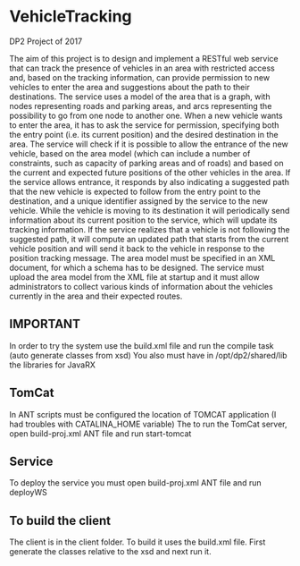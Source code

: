 # VehicleTracking
DP2 Project of 2017

The aim of this project is to design and implement a RESTful web service that can track the presence of vehicles in an area with restricted access and, based on the tracking information, can provide permission to new vehicles to enter the area and suggestions about the path to their destinations.
The service uses a model of the area that is a graph, with nodes representing roads and parking areas, and arcs representing the possibility to go from one node to another one. When a new vehicle wants to enter the area, it has to ask the service for permission, specifying both the entry point (i.e. its current position) and the desired destination in the area. The service will check if it is possible to allow the entrance of the new vehicle, based on the area model (which can include a number of constraints, such as capacity of parking areas and of roads) and based on the current and expected future positions of the other vehicles in the area. If the service allows entrance, it responds by also indicating a suggested path that the new vehicle is expected to follow from the entry point to the
destination, and a unique identifier assigned by the service to the new vehicle. While the vehicle is moving to its destination it will periodically send information about its current position to the  service, which will update its tracking information. If the service realizes that a vehicle is not following the suggested path, it will compute an updated path that starts from the current vehicle position and will send it back to the vehicle in response to the position tracking message. 
The area model must be specified in an XML document, for which a schema has to be designed. The service must upload the area model from the XML file at startup and it must allow administrators to collect various kinds of information about the vehicles currently in the area and their expected routes.


## IMPORTANT
In order to try the system use the build.xml file and run the compile task (auto generate classes from xsd)
You also must have in /opt/dp2/shared/lib the libraries for JavaRX

## TomCat
In ANT scripts must be configured the location of TOMCAT application (I had troubles with CATALINA_HOME variable)
The to run the TomCat server, open build-proj.xml ANT file and run start-tomcat

## Service
To deploy the service you must open build-proj.xml ANT file and run deployWS

## To build the client
The client is in the client folder. To build it uses the build.xml file. First generate the classes relative to the xsd and next run it.